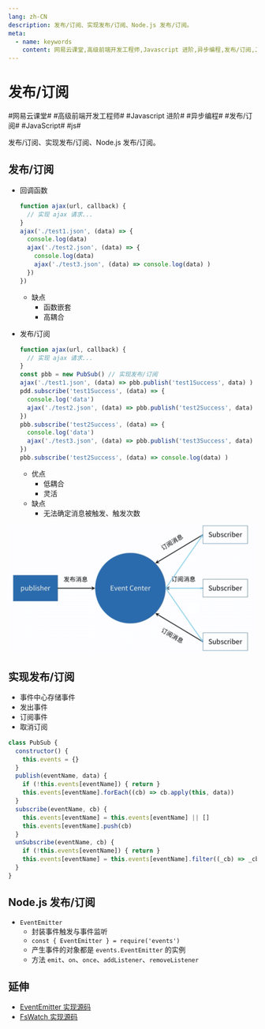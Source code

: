 ```yaml
---
lang: zh-CN
description: 发布/订阅、实现发布/订阅、Node.js 发布/订阅。
meta:
  - name: keywords
    content: 网易云课堂,高级前端开发工程师,Javascript 进阶,异步编程,发布/订阅,JavaScript,js
---
```


# 发布/订阅

\#网易云课堂#
\#高级前端开发工程师#
\#Javascript 进阶#
\#异步编程#
\#发布/订阅#
\#JavaScript#
\#js#

发布/订阅、实现发布/订阅、Node.js 发布/订阅。

## 发布/订阅

* 回调函数

  ```js
  function ajax(url, callback) {
    // 实现 ajax 请求...
  }
  ajax('./test1.json', (data) => {
    console.log(data)
    ajax('./test2.json', (data) => {
      console.log(data)
      ajax('./test3.json', (data) => console.log(data) )
    })
  })
  ```

  * 缺点
    * 函数嵌套
    * 高耦合
* 发布/订阅

  ```js
  function ajax(url, callback) {
    // 实现 ajax 请求...
  }
  const pbb = new PubSub() // 实现发布/订阅
  ajax('./test1.json', (data) => pbb.publish('test1Success', data) )
  pdd.subscribe('test1Success', (data) => {
    console.log('data')
    ajax('./test2.json', (data) => pbb.publish('test2Success', data) )
  })
  pbb.subscribe('test2Success', (data) => {
    console.log('data')
    ajax('./test3.json', (data) => pbb.publish('test3Success', data) )
  })
  pbb.subscribe('test2Success', (data) => console.log(data) )
  ```
  * 优点
    * 低耦合
    * 灵活
  * 缺点
    * 无法确定消息被触发、触发次数

<img style="width: 500px;" src="./image/publish-subscribe.png" alt="发布/订阅">

## 实现发布/订阅

* 事件中心存储事件
* 发出事件
* 订阅事件
* 取消订阅

```js
class PubSub {
  constructor() {
    this.events = {}
  }
  publish(eventName, data) {
    if (!this.events[eventName]) { return }
    this.events[eventName].forEach((cb) => cb.apply(this, data))
  }
  subscribe(eventName, cb) {
    this.events[eventName] = this.events[eventName] || []
    this.events[eventName].push(cb)
  }
  unSubscribe(eventName, cb) {
    if (!this.events[eventName]) { return }
    this.events[eventName] = this.events[eventName].filter((_cb) => _cb !== cb)
  }
}
```

## Node.js 发布/订阅

* `EventEmitter`
  * 封装事件触发与事件监听
  * `const { EventEmitter } = require('events')`
  * 产生事件的对象都是 `events.EventEmitter` 的实例
  * 方法 `emit`、`on`、`once`、`addListener`、`removeListener`

## 延伸

* [EventEmitter 实现源码](https://github.com/nodejs/node/blob/master/lib/events.js)
* [FsWatch 实现源码](https://github.com/nodejs/node/blob/master/lib/internal/fs/watchers.js)